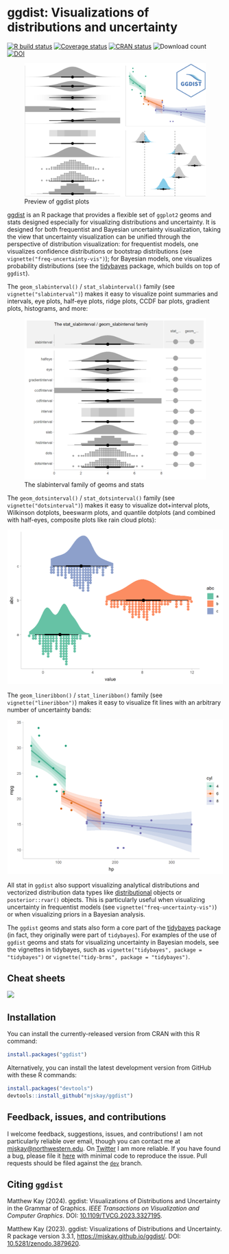 
# ggdist: Visualizations of distributions and uncertainty

[![R build
status](https://github.com/mjskay/ggdist/workflows/R-CMD-check/badge.svg)](https://github.com/mjskay/ggdist/actions)
[![Coverage
status](https://codecov.io/gh/mjskay/ggdist/branch/master/graph/badge.svg)](https://app.codecov.io/github/mjskay/ggdist?branch=master)
[![CRAN
status](https://www.r-pkg.org/badges/version/ggdist)](https://cran.r-project.org/package=ggdist)
![Download count](https://cranlogs.r-pkg.org/badges/last-month/ggdist)
[![DOI](https://zenodo.org/badge/DOI/10.5281/zenodo.3879620.svg)](https://doi.org/10.5281/zenodo.3879620)

<figure>
<img src="man/figures/preview.png" alt="Preview of ggdist plots" />
<figcaption aria-hidden="true">Preview of ggdist plots</figcaption>
</figure>

[ggdist](https://mjskay.github.io/ggdist/) is an R package that provides
a flexible set of `ggplot2` geoms and stats designed especially for
visualizing distributions and uncertainty. It is designed for both
frequentist and Bayesian uncertainty visualization, taking the view that
uncertainty visualization can be unified through the perspective of
distribution visualization: for frequentist models, one visualizes
confidence distributions or bootstrap distributions (see
`vignette("freq-uncertainty-vis")`); for Bayesian models, one visualizes
probability distributions (see the
[tidybayes](https://mjskay.github.io/tidybayes/) package, which builds
on top of `ggdist`).

The `geom_slabinterval()` / `stat_slabinterval()` family (see
`vignette("slabinterval")`) makes it easy to visualize point summaries
and intervals, eye plots, half-eye plots, ridge plots, CCDF bar plots,
gradient plots, histograms, and more:

<figure>
<img src="man/figures/slabinterval_family.png"
alt="The slabinterval family of geoms and stats" />
<figcaption aria-hidden="true">The slabinterval family of geoms and
stats</figcaption>
</figure>

The `geom_dotsinterval()` / `stat_dotsinterval()` family (see
`vignette("dotsinterval")`) makes it easy to visualize dot+interval
plots, Wilkinson dotplots, beeswarm plots, and quantile dotplots (and
combined with half-eyes, composite plots like rain cloud plots):

<img src="man/figures/README/halfeye_dotplot-1.png" width="672" />

The `geom_lineribbon()` / `stat_lineribbon()` family (see
`vignette("lineribbon")`) makes it easy to visualize fit lines with an
arbitrary number of uncertainty bands:

<img src="man/figures/README/lineribbon-1.png" width="672" />

All stat in `ggdist` also support visualizing analytical distributions
and vectorized distribution data types like
[distributional](https://pkg.mitchelloharawild.com/distributional/)
objects or `posterior::rvar()` objects. This is particularly useful when
visualizing uncertainty in frequentist models (see
`vignette("freq-uncertainty-vis")`) or when visualizing priors in a
Bayesian analysis.

The `ggdist` geoms and stats also form a core part of the
[tidybayes](https://mjskay.github.io/tidybayes/) package (in fact, they
originally were part of `tidybayes`). For examples of the use of
`ggdist` geoms and stats for visualizing uncertainty in Bayesian models,
see the vignettes in tidybayes, such as
`vignette("tidybayes", package = "tidybayes")` or
`vignette("tidy-brms", package = "tidybayes")`.

## Cheat sheets

<a href="https://github.com/mjskay/ggdist/blob/master/figures-source/cheat_sheet-slabinterval.pdf"><img src="https://raw.githubusercontent.com/mjskay/ggdist/master/figures-source/cheat_sheet-slabinterval.png" width="630" /></a>

## Installation

You can install the currently-released version from CRAN with this R
command:

``` r
install.packages("ggdist")
```

Alternatively, you can install the latest development version from
GitHub with these R commands:

``` r
install.packages("devtools")
devtools::install_github("mjskay/ggdist")
```

## Feedback, issues, and contributions

I welcome feedback, suggestions, issues, and contributions! I am not
particularly reliable over email, though you can contact me at
<mjskay@northwestern.edu>. On [Twitter](https://twitter.com/mjskay) I am
more reliable. If you have found a bug, please file it
[here](https://github.com/mjskay/ggdist/issues/new) with minimal code to
reproduce the issue. Pull requests should be filed against the
[`dev`](https://github.com/mjskay/ggdist/tree/dev) branch.

## Citing `ggdist`

Matthew Kay (2024). ggdist: Visualizations of Distributions and
Uncertainty in the Grammar of Graphics. *IEEE Transactions on
Visualization and Computer Graphics*. DOI:
[10.1109/TVCG.2023.3327195](https://doi.org/10.1109/TVCG.2023.3327195).

Matthew Kay (2023). ggdist: Visualizations of Distributions and
Uncertainty. R package version 3.3.1,
<https://mjskay.github.io/ggdist/>. DOI:
[10.5281/zenodo.3879620](https://doi.org/10.5281/zenodo.3879620).
